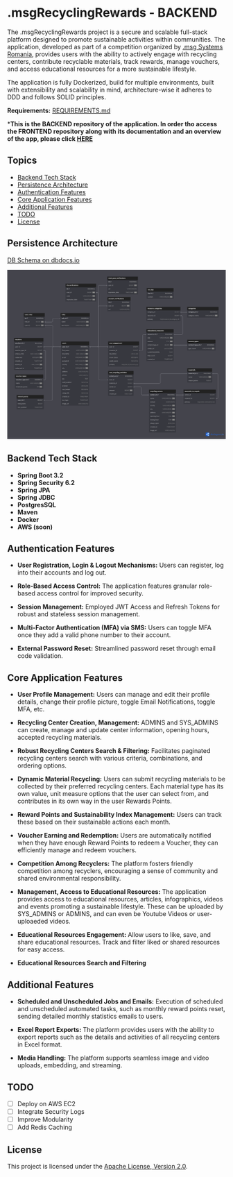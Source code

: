 # .msgRecyclingRewards - BACKEND

The .msgRecyclingRewards project is a secure and scalable full-stack platform designed to promote sustainable activities within communities. The application, developed as part of a competition organized by [.msg Systems Romania](https://www.msg-systems.ro/en/), provides users with the ability to actively engage with recycling centers, contribute recyclable materials, track rewards, manage vouchers, and access educational resources for a more sustainable lifestyle. 

The application is fully Dockerized, build for multiple environments, built with extensibility and scalability in mind, architecture-wise it adheres to DDD and follows SOLID principles.

**Requirements:** [REQUIREMENTS.md](REQUIREMENTS.md)

***This is the BACKEND repository of the application. In order tho access the FRONTEND repository along with its documentation and an overview of the app, please click [HERE](https://github.com/davidandw190/.msg-recycling-rewards-frontend)**

## Topics

- [Backend Tech Stack](#backend-tech-stack)
- [Persistence Architecture](#persistence-architecture)
- [Authentication Features](#authentication-features)
- [Core Application Features](#core-application-features)
- [Additional Features](#additional-features)
- [TODO](#TODO)
- [License](#license)

## Persistence Architecture

[DB Schema on dbdocs.io](https://dbdocs.io/nandavid190/RECYCLING-REWARDS-DB)

![Database Schema](assets/db-schema.png)

## Backend Tech Stack

- **Spring Boot 3.2**
- **Spring Security 6.2**
- **Spring JPA**
- **Spring JDBC**
- **PostgresSQL**
- **Maven**
- **Docker**
- **AWS (soon)**

## Authentication Features

- **User Registration, Login & Logout Mechanisms:** Users can register, log into their accounts and log out.

- **Role-Based Access Control:** The application features granular role-based access control for improved security.

- **Session Management:** Employed JWT Access and Refresh Tokens for robust and stateless session management.

- **Multi-Factor Authentication (MFA) via SMS:** Users can toggle MFA once they add a valid phone number to their account.

- **External Password Reset:** Streamlined password reset through email code validation.


## Core Application Features

- **User Profile Management:** Users can manage and edit their profile details, change their profile picture, toggle Email Notifications, toggle MFA, etc.

- **Recycling Center Creation, Management:** ADMINS and SYS_ADMINS can create, manage and update center information, opening hours, accepted recycling materials.

- **Robust Recycling Centers Search & Filtering:** Facilitates paginated recycling centers search with various criteria, combinations, and ordering options.

- **Dynamic Material Recycling:** Users can submit recycling materials to be collected by their preferred recycling centers. Each material type has its own value, unit measure options that the user can select from, and contributes in its own way in the user Rewards Points.

- **Reward Points and Sustainability Index Management:** Users can track these based on their sustainable actions each month.

- **Voucher Earning and Redemption:** Users are automatically notified when they have enough Reward Points to redeem a Voucher, they can efficiently manage and redeem vouchers.

- **Competition Among Recyclers:** The platform fosters friendly competition among recyclers, encouraging a sense of community and shared environmental responsibility.

- **Management, Access to Educational Resources:** The application provides access to educational resources, articles, infographics, videos and events promoting a sustainable lifestyle. These can be uploaded by SYS_ADMINS or ADMINS, and can even be Youtube Videos or user-uploaeded videos.

- **Educational Resources Engagement:** Allow users to like, save, and share educational resources. Track and filter liked or shared resources for easy access.

- **Educational Resources Search and Filtering**

## Additional Features

- **Scheduled and Unscheduled Jobs and Emails:** Execution of scheduled and unscheduled automated tasks, such as monthly reward points reset, sending detailed monthly statistics emails to users.

- **Excel Report Exports:** The platform provides users with the ability to export reports such as the details and activities of all recycling centers in Excel format.

- **Media Handling:** The platform supports seamless image and video uploads, embedding, and streaming.

## TODO

- [ ] Deploy on AWS EC2
- [ ] Integrate Security Logs
- [ ] Improve Modularity
- [ ] Add Redis Caching

## License

This project is licensed under the [Apache License, Version 2.0](LICENSE).
